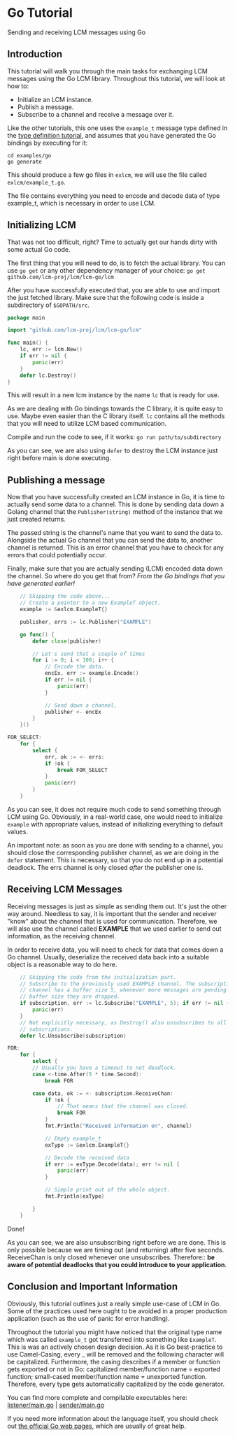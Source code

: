 # Go Tutorial

Sending and receiving LCM messages using Go

## Introduction

This tutorial will walk you through the main tasks for exchanging LCM messages
using the Go LCM library. Throughout this tutorial, we will look at how to:

- Initialize an LCM instance.
- Publish a message.
- Subscribe to a channel and receive a message over it.

Like the other tutorials, this one uses the `example_t` message type defined in
the [type definition tutorial](./lcm-type-ref.md#lcm-type-specification-language), and assumes that you have
generated the Go bindings by executing for it:

``` 
cd examples/go
go generate
``` 

This should produce a few go files in `exlcm`, we will use the file called
`exlcm/example_t.go`.

The file contains everything you need to encode and decode data of type
example_t, which is necessary in order to use LCM.

## Initializing LCM

That was not too difficult, right? Time to actually get our hands dirty with
some actual Go code.

The first thing that you will need to do, is to fetch the actual library. You
can use `go get` or any other dependency manager of your choice:
`go get github.com/lcm-proj/lcm/lcm-go/lcm`

After you have successfully executed that, you are able to use and import the
just fetched library. Make sure that the following code is inside a subdirectory
of `$GOPATH/src`.

```go
package main

import "github.com/lcm-proj/lcm/lcm-go/lcm"

func main() {
    lc, err := lcm.New()
    if err != nil {
        panic(err)
    }
    defer lc.Destroy()
}
``` 

This will result in a new lcm instance by the name `lc` that is ready for use.

As we are dealing with Go bindings towards the C library, it is quite easy to
use. Maybe even easier than the C library itself. `lc` contains all the methods
that you will need to utilize LCM based communication.

Compile and run the code to see, if it works: `go run path/to/subdirectory`

As you can see, we are also using `defer` to destroy the LCM instance just right
before main is done executing.

## Publishing a message

Now that you have successfully created an LCM instance in Go, it is time to
actually send some data to a channel. This is done by sending data down a Golang
channel that the `Publisher(string)` method of the instance that we just created
returns.

The passed string is the channel's name that you want to send the data to.
Alongside the actual Go channel that you can send the data to, another channel
is returned. This is an error channel that you have to check for any errors that
could potentially occur.

Finally, make sure that you are actually sending (LCM) encoded data down the
channel. So where do you get that from? *From the Go bindings that you have
generated earlier!*

```go
    // Skipping the code above...
    // Create a pointer to a new ExampleT object.
    example := &exlcm.ExampleT{}

    publisher, errs := lc.Publisher("EXAMPLE")

    go func() {
        defer close(publisher)

        // Let's send that a couple of times
        for i := 0; i < 100; i++ {            
            // Encode the data.
            encEx, err := example.Encode()
            if err != nil {
                panic(err)
            }

            // Send down a channel.
            publisher <- encEx
        }
    }()

FOR_SELECT:
    for {
        select {
            err, ok := <- errs:
            if !ok {
                break FOR_SELECT
            }
            panic(err)
        }
    }
``` 

As you can see, it does not require much code to send something through LCM
using Go. Obviously, in a real-world case, one would need to initialize
`example` with appropriate values, instead of initializing everything to default
values.

An important note: as soon as you are done with sending to a channel, you should
close the corresponding publisher channel, as we are doing in the `defer`
statement. This is necessary, so that you do not end up in a potential deadlock.
The errs channel is only closed *after* the publisher one is.

## Receiving LCM Messages

Receiving messages is just as simple as sending them out. It's just the other
way around. Needless to say, it is important that the sender and receiver
"know" about the channel that is used for communication. Therefore, we will
also use the channel called **EXAMPLE** that we used earlier to send out
information, as the receiving channel.

In order to receive data, you will need to check for data that comes down a
Go channel. Usually, deserialize the received data back into a suitable object
is a reasonable way to do here.

```go
    // Skipping the code from the initialization part.
    // Subscribe to the previously used EXAMPLE channel. The subscription Go
    // channel has a buffer size 5, whenever more messages are pending than the
    // buffer size they are dropped.
    if subscription, err := lc.Subscribe("EXAMPLE", 5); if err != nil {
        panic(err)
    }
    // Not explicitly necessary, as Destroy() also unsubscribes to all
    // subscriptions.
    defer lc.Unsubscribe(subscription)

FOR:
    for {
        select {
        // Usually you have a timeout to not deadlock.
        case <-time.After(5 * time.Second):
            break FOR

        case data, ok := <- subscription.ReceiveChan:
            if !ok {
                // That means that the channel was closed.
                break FOR
            }
            fmt.Println("Received information on", channel)

            // Empty example_t
            exType := &exlcm.ExampleT{}

            // Decode the received data
            if err := exType.Decode(data); err != nil {
                panic(err)
            }

            // Simple print out of the whole object.
            fmt.Println(exType)

        }
    }
``` 

Done!

As you can see, we are also unsubscribing right before we are done. This is only
possible because we are timing out (and returning) after five seconds.
ReceiveChan is only closed whenever one unsubscribes. Therefore:: **be aware of
potential deadlocks that you could introduce to your application**.

## Conclusion and Important Information

Obviously, this tutorial outlines just a really simple use-case of LCM in Go.
Some of the practices used here ought to be avoided in a proper production
application (such as the use of panic for error handling).

Throughout the tutorial you might have noticed that the original type name which
was called `example_t` got transferred into something like `ExampleT`. This is
was an actively chosen design decision. As it is Go best-practice to use
Camel-Casing, every _ will be removed and the following character will be
capitalized. Furthermore, the casing describes if a member or function gets
exported or not in Go: capitalized member/function name = exported function;
small-cased member/function name = unexported function. Therefore, every type
gets automatically capitalized by the code generator.

You can find more complete and compilable executables here:
[listener/main.go](https://github.com/lcm-proj/lcm/blob/master/examples/go/listener/main.go) | [sender/main.go](https://github.com/lcm-proj/lcm/blob/master/examples/go/sender/main.go)

If you need more information about the language itself, you should check out
[the official Go web pages](https://golang.org/), which are usually of great
help.
